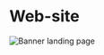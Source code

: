 # Web-site

![Banner landing page](https://user-images.githubusercontent.com/99885299/192035621-d81c2697-977a-4b65-a88d-f79b895cf588.png)

